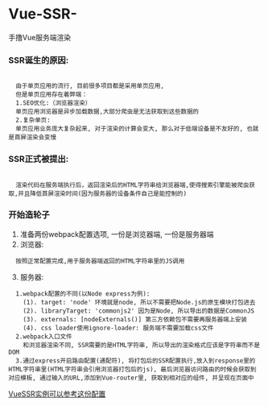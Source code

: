 # Vue-SSR-
手撸Vue服务端渲染

### SSR诞生的原因:
<code>
  由于单页应用的流行, 目前很多项目都是采用单页应用,
  但是单页应用存在着弊端：
  1.SEO优化:（浏览器渲染）
  单页应用浏览器是异步加载数据,大部分爬虫是无法获取到这些数据的
  2.复杂单页:
  单页应用业务庞大复杂起来, 对于渲染的计算会变大, 那么对于低端设备是不友好的, 也就是首屏渲染会变慢
</code>

### SSR正式被提出:
<code>
  渲染代码在服务端执行后，返回渲染后的HTML字符串给浏览器端,使得搜索引擎能被爬虫获取,并且降低首屏渲染时间(因为服务器的设备条件自己是能控制的)
</code>

### 开始造轮子

  1. 准备两份webpack配置选项, 一份是浏览器端, 一份是服务器端
  2. 浏览器:
  ```
    按照正常配置完成,用于服务器端返回的HTML字符串里的JS调用
  ```
  3. 服务器:
  ```
    1.webpack配置的不同(以Node express为例):
      (1). target: 'node' 环境就是node, 所以不需要把Node.js的原生模块打包进去
      (2). libraryTarget: 'commonjs2' 因为是Node, 所以导出的数据是CommonJS
      (3). externals: [nodeExternals()] 第三方依赖包不需要再服务器端上安装
      (4). css loader使用ignore-loader: 服务端不需要加载css文件
    2.webpack入口文件
      和浏览器渲染不同, SSR需要的是HTML字符串, 所以导出的渲染格式应该是字符串而不是DOM
    3.通过express开启路由配置(通配符), 将打包后的SSR配置执行,放入到response里的HTML字符串里(HTML字符串会引用浏览器打包后的js), 最后浏览器访问路由的时候会获取到对应模板, 通过输入的URL,添加到Vue-router里, 获取到相对应的组件, 并呈现在页面中
  ```

  [VueSSR实例可以参考这份配置](https://github.com/vuejs/vue-hackernews-2.0/blob/master/server.js)